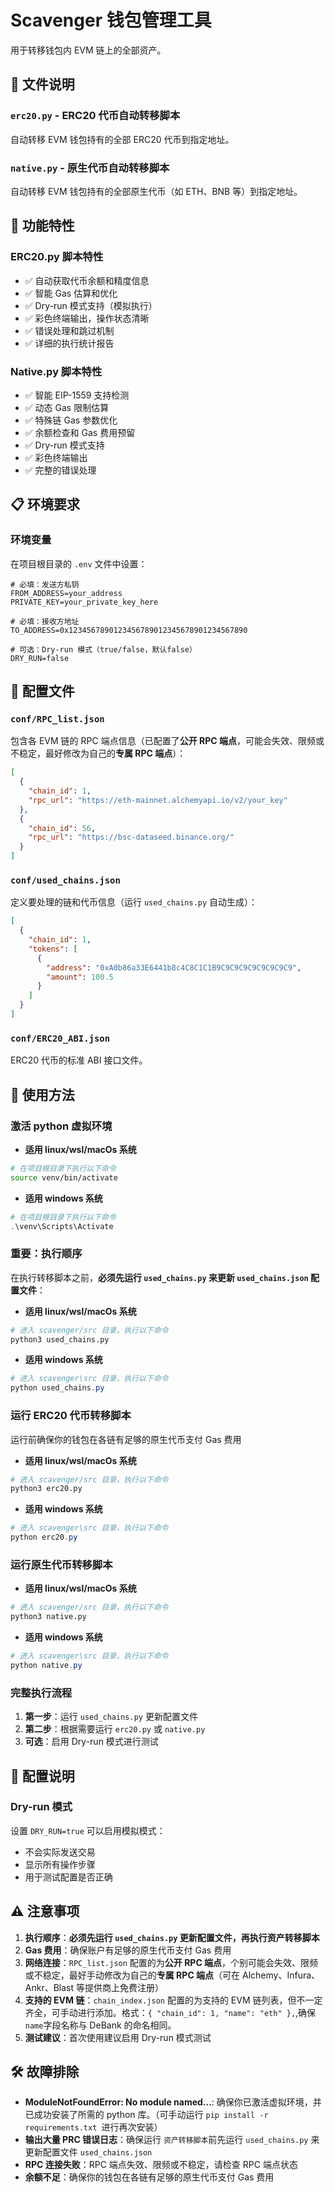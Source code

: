 # Scavenger 钱包管理工具

用于转移钱包内 EVM 链上的全部资产。

## 📁 文件说明

### `erc20.py` - ERC20 代币自动转移脚本
自动转移 EVM 钱包持有的全部 ERC20 代币到指定地址。

### `native.py` - 原生代币自动转移脚本  
自动转移 EVM 钱包持有的全部原生代币（如 ETH、BNB 等）到指定地址。

## 🚀 功能特性

### ERC20.py 脚本特性
- ✅ 自动获取代币余额和精度信息
- ✅ 智能 Gas 估算和优化
- ✅ Dry-run 模式支持（模拟执行）
- ✅ 彩色终端输出，操作状态清晰
- ✅ 错误处理和跳过机制
- ✅ 详细的执行统计报告

### Native.py 脚本特性
- ✅ 智能 EIP-1559 支持检测
- ✅ 动态 Gas 限制估算
- ✅ 特殊链 Gas 参数优化
- ✅ 余额检查和 Gas 费用预留
- ✅ Dry-run 模式支持
- ✅ 彩色终端输出
- ✅ 完整的错误处理

## 📋 环境要求

### 环境变量
在项目根目录的 `.env` 文件中设置：

```env
# 必填：发送方私钥
FROM_ADDRESS=your_address
PRIVATE_KEY=your_private_key_here

# 必填：接收方地址
TO_ADDRESS=0x1234567890123456789012345678901234567890

# 可选：Dry-run 模式（true/false，默认false）
DRY_RUN=false
```

## 📁 配置文件

### `conf/RPC_list.json`
包含各 EVM 链的 RPC 端点信息（已配置了**公开 RPC 端点**，可能会失效、限频或不稳定，最好修改为自己的**专属 RPC 端点**）：
```json
[
  {
    "chain_id": 1,
    "rpc_url": "https://eth-mainnet.alchemyapi.io/v2/your_key"
  },
  {
    "chain_id": 56,
    "rpc_url": "https://bsc-dataseed.binance.org/"
  }
]
```

### `conf/used_chains.json`
定义要处理的链和代币信息（运行 `used_chains.py` 自动生成）：
```json
[
  {
    "chain_id": 1,
    "tokens": [
      {
        "address": "0xA0b86a33E6441b8c4C8C1C1B9C9C9C9C9C9C9C9C9",
        "amount": 100.5
      }
    ]
  }
]
```

### `conf/ERC20_ABI.json`
ERC20 代币的标准 ABI 接口文件。

## 🎯 使用方法
### 激活 python 虚拟环境
- **适用 linux/wsl/macOs 系统**
```bash
# 在项目根目录下执行以下命令
source venv/bin/activate
```
- **适用 windows 系统**
```powershell
# 在项目根目录下执行以下命令
.\venv\Scripts\Activate
```

### 重要：执行顺序
在执行转移脚本之前，**必须先运行 `used_chains.py` 来更新 `used_chains.json` 配置文件**：
- **适用 linux/wsl/macOs 系统**
```bash
# 进入 scavenger/src 目录，执行以下命令
python3 used_chains.py
```
- **适用 windows 系统**
```powershell
# 进入 scavenger\src 目录，执行以下命令
python used_chains.py
```

### 运行 ERC20 代币转移脚本
运行前确保你的钱包在各链有足够的原生代币支付 Gas 费用
- **适用 linux/wsl/macOs 系统**
```bash
# 进入 scavenger/src 目录，执行以下命令
python3 erc20.py
```
- **适用 windows 系统**
```powershell
# 进入 scavenger\src 目录，执行以下命令
python erc20.py
```

### 运行原生代币转移脚本
- **适用 linux/wsl/macOs 系统**
```bash
# 进入 scavenger/src 目录，执行以下命令
python3 native.py
```
- **适用 windows 系统**
```powershell
# 进入 scavenger\src 目录，执行以下命令
python native.py
```

### 完整执行流程
1. **第一步**：运行 `used_chains.py` 更新配置文件
2. **第二步**：根据需要运行 `erc20.py` 或 `native.py`
3. **可选**：启用 Dry-run 模式进行测试

## 🔧 配置说明
### Dry-run 模式
设置 `DRY_RUN=true` 可以启用模拟模式：
- 不会实际发送交易
- 显示所有操作步骤
- 用于测试配置是否正确

## ⚠️ 注意事项

1. **执行顺序**：**必须先运行 `used_chains.py` 更新配置文件，再执行资产转移脚本**
2. **Gas 费用**：确保账户有足够的原生代币支付 Gas 费用
3. **网络连接**：`RPC_list.json` 配置的为**公开 RPC 端点**，个别可能会失效、限频或不稳定，最好手动修改为自己的**专属 RPC 端点**（可在 Alchemy、Infura、Ankr、Blast 等提供商上免费注册）
4. **支持的 EVM 链**：`chain_index.json` 配置的为支持的 EVM 链列表，但不一定齐全，可手动进行添加。格式：`{ "chain_id": 1, "name": "eth" },`,确保`name`字段名称与 DeBank 的命名相同。
5. **测试建议**：首次使用建议启用 Dry-run 模式测试

## 🛠️ 故障排除
- **ModuleNotFoundError: No module named...**: 确保你已激活虚拟环境，并已成功安装了所需的 python 库。（可手动运行 `pip install -r requirements.txt `进行再次安装）
- **输出大量 PRC 错误日志**：确保运行 `资产转移脚本`前先运行 `used_chains.py` 来更新配置文件 `used_chains.json`
- **RPC 连接失败**：RPC 端点失效、限频或不稳定，请检查 RPC 端点状态
- **余额不足**：确保你的钱包在各链有足够的原生代币支付 Gas 费用
